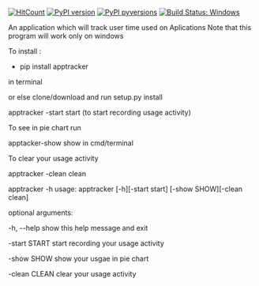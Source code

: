 
[![HitCount](http://hits.dwyl.io/manojpawarsj12/Pyapplicationtracker.svg)](http://hits.dwyl.io/manojpawarsj12/Pyapplicationtracker)  [![PyPI version](https://badge.fury.io/py/apptracker.svg)](https://badge.fury.io/py/apptracker)  [![PyPI pyversions](https://img.shields.io/pypi/pyversions/ansicolortags.svg)](https://pypi.python.org/pypi/ansicolortags/)
<a href="https://ci.appveyor.com/project/manojpawarsj12/apptracker/branch/master" rel="nofollow"><img src="https://camo.githubusercontent.com/3e35b0cb2fbfcb9dda94673ef2934c1df6c8e3ad/68747470733a2f2f63692e6170707665796f722e636f6d2f6170692f70726f6a656374732f7374617475732f333272377332736b72676d39756276612f6272616e63682f6d61737465723f7376673d74727565" alt="Build Status: Windows" data-canonical-src="https://ci.appveyor.com/api/projects/status/32r7s2skrgm9ubva/branch/master?svg=true" style="max-width:100%;"></a>




An application which will track user time used on Aplications
Note that this program will work only on windows

To install :

-  pip install apptracker 

in terminal

or else clone/download and run setup.py install

apptracker -start start (to start recording usage activity)

To see in pie chart run

apptacker-show show in cmd/terminal

To clear your usage activity

apptracker -clean clean

apptracker -h
usage: apptracker [-h][-start start] [-show SHOW][-clean clean]

optional arguments:

-h, --help show this help message and exit

-start START start recording your usage activity

-show SHOW show your usgae in pie chart

-clean CLEAN clear your usage activity
